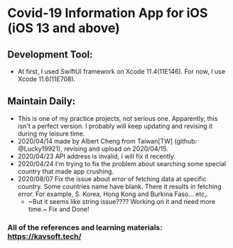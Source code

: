# Covid-19 Information App for iOS (iOS 13 and above)

## Development Tool:
  * At first, I used SwiftUI framework on Xcode 11.4(11E146). For now, I use Xcode 11.6(11E708). <br>

## Maintain Daily:
  * This is one of my practice projects, not serious one. Apparently, this isn't a perfect version. I probably will keep updating and revising it during my leisure time.<br>
  * 2020/04/14 made by Albert Cheng from Taiwan[TW] (github: @Lucky19921), revising and upload on 2020/04/15.<br>
  * 2020/04/23 API address is invalid, I will fix it recently.<br>
  * 2020/04/24 I'm trying to fix the problem about searching some special country that made app crushing.<br>
  * 2020/08/07 Fix the issue about error of fetching data at specific country. Some countries name have blank. There it results in fetching error. For example, S. Korea, Hong Kong and Burkina Faso... etc,.<br>
    * ~But it seems like string issue???? Working on it and need more time.~ Fix and Done!<br>

### All of the references and learning materials: https://kavsoft.tech/
